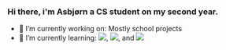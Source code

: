 ### Hi there, i'm Asbjørn a CS student on my second year. 


- 🔭 I’m currently working on: Mostly school projects
- 🌱 I’m currently learning: <img src="https://img.shields.io/badge/python%20-%2314354C.svg?&style=for-the-badge&logo=python&logoColor=white"/>, <img src="https://img.shields.io/badge/c%20-%2300599C.svg?&style=for-the-badge&logo=c&logoColor=white"/>, and 	<img src="https://img.shields.io/badge/r-%23276DC3.svg?&style=for-the-badge&logo=r&logoColor=white"/>
